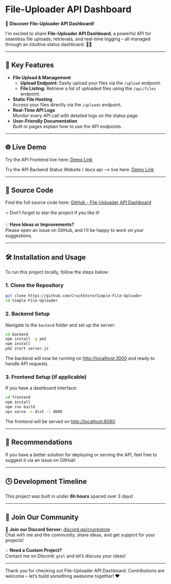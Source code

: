 # File-Uploader API Dashboard

🚀 **Discover File-Uploader API Dashboard!**

I'm excited to share **File-Uploader API Dashboard**, a powerful API for seamless file uploads, retrievals, and real-time logging – all managed through an intuitive status dashboard. 📁🔗

---

## 🌟 Key Features

- **File Upload & Management**  
  - **Upload Endpoint:** Easily upload your files via the `/upload` endpoint.  
  - **File Listing:** Retrieve a list of uploaded files using the `/api/files` endpoint.
- **Static File Hosting**  
  Access your files directly via the `/uploads` endpoint.
- **Real-Time API Logs**  
  Monitor every API call with detailed logs on the status page.
- **User-Friendly Documentation**  
  Built-in pages explain how to use the API endpoints.

---

## 🌐 Live Demo

Try the API Frontend live here: [Demo Link](http://83.150.218.36:8090)

Try the API Backend Status Website / docs api --> live here: [Demo Link](http://83.150.218.36:3030)

---

## 📂 Source Code

Find the full source code here: [GitHub - File-Uploader API Dashboard](https://github.com/CruckStore/Simple-File-Uploader)

⭐ Don’t forget to star the project if you like it!

💡 **Have Ideas or Improvements?**  
Please open an issue on GitHub, and I'll be happy to work on your suggestions.

---

## 🛠️ Installation and Usage

To run this project locally, follow the steps below:

### 1. Clone the Repository
```bash
git clone https://github.com/CruckStore/Simple-File-Uploader
cd Simple-File-Uploader
```

### 2. Backend Setup
Navigate to the `backend` folder and set up the server:
```bash
cd backend
npm install -g pm2
npm install
pm2 start server.js
```
The backend will now be running on [http://localhost:3000](http://localhost:3000) and ready to handle API requests.

### 3. Frontend Setup (if applicable)
If you have a dashboard interface:
```bash
cd frontend
npm install
npm run build
npx serve -s dist -l 8080
```
The frontend will be served on [http://localhost:8080](http://localhost:8080).

---

## 🔧 Recommendations

If you have a better solution for deploying or serving the API, feel free to suggest it via an issue on GitHub!

---

## :clock3: Development Timeline

This project was built in under **6h hours** spaced over 3 days!

---

## 📣 Join Our Community

📢 **Join our Discord Server:** [discord.gg/cruckstore](https://discord.gg/cruckstore)  
Chat with me and the community, share ideas, and get support for your projects!

💡 **Need a Custom Project?**  
Contact me on Discord: `gtol` and let’s discuss your ideas!

---

Thank you for checking out File-Uploader API Dashboard. Contributions are welcome – let’s build something awesome together! ❤️
